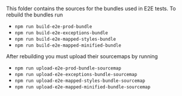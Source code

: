 This folder contains the sources for the bundles used in E2E tests.
To rebuild the bundles run
* `npm run build-e2e-prod-bundle`
* `npm run build-e2e-exceptions-bundle`
* `npm run build-e2e-mapped-styles-bundle`
* `npm run build-e2e-mapped-minified-bundle`

After rebuilding you must upload their sourcemaps by running
* `npm run upload-e2e-prod-bundle-sourcemap`
* `npm run upload-e2e-exceptions-bundle-sourcemap`
* `npm run upload-e2e-mapped-styles-bundle-sourcemap`
* `npm run upload-e2e-mapped-minified-bundle-sourcemap`
